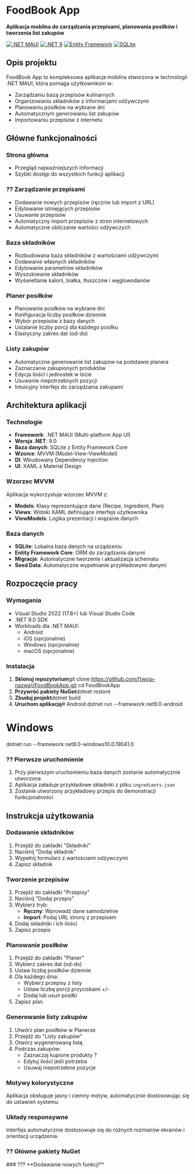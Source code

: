 #  FoodBook App

**Aplikacja mobilna do zarządzania przepisami, planowania posiłków i tworzenia list zakupów**

[![.NET MAUI](https://img.shields.io/badge/.NET-MAUI-512BD4?style=flat-square)](https://dotnet.microsoft.com/apps/maui)
[![.NET 9](https://img.shields.io/badge/.NET-9.0-512BD4?style=flat-square)](https://dotnet.microsoft.com/download/dotnet/9.0)
[![Entity Framework](https://img.shields.io/badge/Entity%20Framework-Core-blue?style=flat-square)](https://docs.microsoft.com/en-us/ef/core/)
[![SQLite](https://img.shields.io/badge/Database-SQLite-003B57?style=flat-square)](https://www.sqlite.org/)

##  Opis projektu

FoodBook App to kompleksowa aplikacja mobilna stworzona w technologii .NET MAUI, która pomaga użytkownikom w:
-  Zarządzaniu bazą przepisów kulinarnych 
-  Organizowaniu składników z informacjami odżywczymi
-  Planowaniu posiłków na wybrane dni
-  Automatycznym generowaniu list zakupów
-  Importowaniu przepisów z internetu

##  Główne funkcjonalności

###  **Strona główna**
- Przegląd najważniejszych informacji
- Szybki dostęp do wszystkich funkcji aplikacji

### ?? **Zarządzanie przepisami**
-  Dodawanie nowych przepisów (ręcznie lub import z URL)
-  Edytowanie istniejących przepisów
-  Usuwanie przepisów
-  Automatyczny import przepisów z stron internetowych
-  Automatyczne obliczanie wartości odżywczych

###  **Baza składników**
-  Rozbudowana baza składników z wartościami odżywczymi
-  Dodawanie własnych składników
-  Edytowanie parametrów składników
-  Wyszukiwanie składników
-  Wyświetlanie kalorii, białka, tłuszczów i węglowodanów

###  **Planer posiłków**
-  Planowanie posiłków na wybrane dni
-  Konfiguracja liczby posiłków dziennie
-  Wybór przepisów z bazy danych
-  Ustalanie liczby porcji dla każdego posiłku
-  Elastyczny zakres dat (od-do)

###  **Listy zakupów**
-  Automatyczne generowanie list zakupów na podstawie planera
-  Zaznaczanie zakupionych produktów
-  Edycja ilości i jednostek w locie
-  Usuwanie niepotrzebnych pozycji
-  Intuicyjny interfejs do zarządzania zakupami

##  Architektura aplikacji

###  **Technologie**
- **Framework**: .NET MAUI (Multi-platform App UI)
- **Wersja .NET**: 9.0
- **Baza danych**: SQLite z Entity Framework Core
- **Wzorce**: MVVM (Model-View-ViewModel)
- **DI**: Wbudowany Dependency Injection
- **UI**: XAML z Material Design


###  **Wzorzec MVVM**
Aplikacja wykorzystuje wzorzec MVVM z:
- **Models**: Klasy reprezentujące dane (Recipe, Ingredient, Plan)
- **Views**: Widoki XAML definiujące interfejs użytkownika
- **ViewModels**: Logika prezentacji i wiązanie danych

###  **Baza danych**
- **SQLite**: Lokalna baza danych na urządzeniu
- **Entity Framework Core**: ORM do zarządzania danymi
- **Migracje**: Automatyczne tworzenie i aktualizacja schematu
- **Seed Data**: Automatyczne wypełnianie przykładowymi danymi

##  Rozpoczęcie pracy

###  **Wymagania**
- Visual Studio 2022 (17.8+) lub Visual Studio Code
- .NET 9.0 SDK
- Workloads dla .NET MAUI:
  - Android
  - iOS (opcjonalnie)
  - Windows (opcjonalnie)
  - macOS (opcjonalnie)

###  **Instalacja**

1. **Sklonuj repozytorium**git clone https://github.com/[twoja-nazwa]/FoodBookApp.git
   cd FoodBookApp
2. **Przywróć pakiety NuGet**dotnet restore
3. **Zbuduj projekt**dotnet build
4. **Uruchom aplikację**# Android
dotnet run --framework net9.0-android

# Windows
dotnet run --framework net9.0-windows10.0.19041.0
### ?? **Pierwsze uruchomienie**
1. Przy pierwszym uruchomieniu baza danych zostanie automatycznie utworzona
2. Aplikacja załaduje przykładowe składniki z pliku `ingredients.json`
3. Zostanie utworzony przykładowy przepis do demonstracji funkcjonalności

##  **Instrukcja użytkowania**

###  **Dodawanie składników**
1. Przejdź do zakładki "Składniki"
2. Naciśnij "Dodaj składnik"
3. Wypełnij formularz z wartościami odżywczymi
4. Zapisz składnik

###  **Tworzenie przepisów**
1. Przejdź do zakładki "Przepisy"
2. Naciśnij "Dodaj przepis"
3. Wybierz tryb:
   - **Ręczny**: Wprowadź dane samodzielnie
   - **Import**: Podaj URL strony z przepisem
4. Dodaj składniki i ich ilości
5. Zapisz przepis

###  **Planowanie posiłków**
1. Przejdź do zakładki "Planer"
2. Wybierz zakres dat (od-do)
3. Ustaw liczbę posiłków dziennie
4. Dla każdego dnia:
   - Wybierz przepisy z listy
   - Ustaw liczbę porcji przyciskami +/-
   - Dodaj lub usuń posiłki
5. Zapisz plan

###  **Generowanie listy zakupów**
1. Utwórz plan posiłków w Planerze
2. Przejdź do "Listy zakupów"
3. Otwórz wygenerowaną listę
4. Podczas zakupów:
   - Zaznaczaj kupione produkty ?
   - Edytuj ilości jeśli potrzeba
   - Usuwaj niepotrzebne pozycje

###  **Motywy kolorystyczne**
Aplikacja obsługuje jasny i ciemny motyw, automatycznie dostosowując się do ustawień systemu.

###  **Układy responsywne**
Interfejs automatycznie dostosowuje się do różnych rozmiarów ekranów i orientacji urządzenia.

### ?? **Główne pakiety NuGet**<PackageReference Include="Microsoft.EntityFrameworkCore.Sqlite" />
<PackageReference Include="HtmlAgilityPack" />
<PackageReference Include="Newtonsoft.Json" />
<PackageReference Include="Microsoft.Extensions.Logging.Debug" />
### ??? **Dodawanie nowych funkcji**

